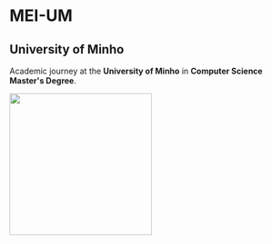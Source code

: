 # MEI-UM

## University of Minho 

Academic journey at the **University of Minho** in **Computer Science Master's Degree**.

<img width="250px" src="https://www.deb.uminho.pt/Content/img_vf/EEUM_eng.png" />